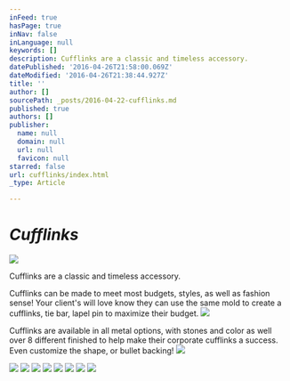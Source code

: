 ```yaml
---
inFeed: true
hasPage: true
inNav: false
inLanguage: null
keywords: []
description: Cufflinks are a classic and timeless accessory.
datePublished: '2016-04-26T21:58:00.069Z'
dateModified: '2016-04-26T21:38:44.927Z'
title: ''
author: []
sourcePath: _posts/2016-04-22-cufflinks.md
published: true
authors: []
publisher:
  name: null
  domain: null
  url: null
  favicon: null
starred: false
url: cufflinks/index.html
_type: Article

---
```

# _Cufflinks_
![](https://the-grid-user-content.s3-us-west-2.amazonaws.com/a66de749-7ec6-4e49-9bcc-564b2be26018.jpg)

Cufflinks are a classic and timeless accessory.

Cufflinks can be made to meet most budgets, styles, as well as fashion sense! Your client's will love know they can use the same mold to create a cufflinks, tie bar, lapel pin to maximize their budget.
![](https://the-grid-user-content.s3-us-west-2.amazonaws.com/f628d212-324e-4713-baba-22c3ac18a40f.jpg)

Cufflinks are available in all metal options, with stones and color as well over 8 different finished to help make their corporate cufflinks a success. Even customize the shape, or bullet backing!
![](https://the-grid-user-content.s3-us-west-2.amazonaws.com/50713c55-a9e2-4817-8622-a68f8705ef0f.jpg)

  
![](https://the-grid-user-content.s3-us-west-2.amazonaws.com/89fee19f-b869-4755-8267-1c8620cb4f38.jpg)
![](https://the-grid-user-content.s3-us-west-2.amazonaws.com/625c7b1e-1dcb-4425-9e5f-a33d995e7740.jpg)
![](https://the-grid-user-content.s3-us-west-2.amazonaws.com/bbe0700f-c100-439d-b5fc-efb70acf849c.jpg)
![](https://the-grid-user-content.s3-us-west-2.amazonaws.com/cdb82b75-dfe4-4d3b-bdc9-bb2b07204fbe.jpg)
![](https://the-grid-user-content.s3-us-west-2.amazonaws.com/783599be-5fba-4e5d-a2d9-0e1e02ea1e0f.jpg)
![](https://the-grid-user-content.s3-us-west-2.amazonaws.com/7ef6a1d9-5f46-4750-b44e-0e105f4dd874.jpg)
![](https://the-grid-user-content.s3-us-west-2.amazonaws.com/0388c463-bafb-4585-8ddf-f3b4982d5ef7.jpg)
![](https://s3-us-west-2.amazonaws.com/the-grid-img/p/f3d26e30f4d98e856505621fd1e0c7221c33b64c.jpg)